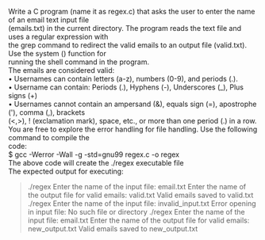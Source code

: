 Write a C program (name it as regex.c) that asks the user to enter the name of an email text input file  
(emails.txt) in the current directory. The program reads the text file and uses a regular expression with  
the grep command to redirect the valid emails to an output file (valid.txt). Use the system () function for  
running the shell command in the program.  
The emails are considered valid:  
• Usernames can contain letters (a-z), numbers (0-9), and periods (.).  
• Username can contain: Periods (.), Hyphens (-), Underscores (_), Plus signs (+)  
• Usernames cannot contain an ampersand (&), equals sign (=), apostrophe ('), comma (,), brackets  
(<,>), ! (exclamation mark), space, etc., or more than one period (.) in a row.  
You are free to explore the error handling for file handling. Use the following command to compile the  
code:  
$ gcc -Werror -Wall -g -std=gnu99 regex.c -o regex  
The above code will create the ./regex executable file  
The expected output for executing:
>./regex
>Enter the name of the input file: email.txt
>Enter the name of the output file for valid emails: valid.txt
>Valid emails saved to valid.txt
>./regex
>Enter the name of the input file: invalid_input.txt
>Error opening in input file: No such file or directory
>./regex
>Enter the name of the input file: email.txt
>Enter the name of the output file for valid emails: new_output.txt
>Valid emails saved to new_output.txt